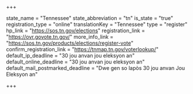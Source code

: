 +++

state_name = "Tennessee"
state_abbreviation = "tn"
is_state = "true"
registration_type = "online"
translationKey = "Tennessee"
type = "register"
hp_link = "https://sos.tn.gov/elections"
registration_link = "https://ovr.govote.tn.gov/"
more_info_link = "https://sos.tn.gov/products/elections/register-vote"
confirm_registration_link = "https://tnmap.tn.gov/voterlookup/"
default_ip_deadline = "30 jou anvan jou eleksyon an"
default_online_deadline = "30 jou anvan jou eleksyon an"
default_mail_postmarked_deadline = "Dwe gen so lapòs 30 jou anvan Jou Eleksyon an"

+++